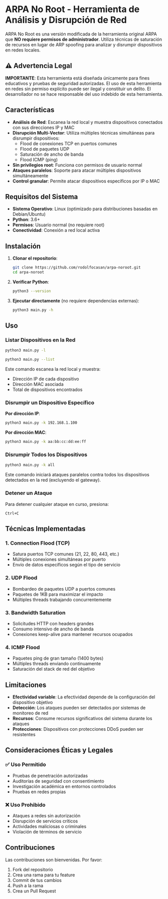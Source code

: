 # ARPA No Root - Herramienta de Análisis y Disrupción de Red
ARPA No Root es una versión modificada de la herramienta original ARPA que **NO requiere permisos de administrador**. Utiliza técnicas de saturación de recursos en lugar de ARP spoofing para analizar y disrumpir dispositivos en redes locales.

## ⚠️ Advertencia Legal
**IMPORTANTE**: Esta herramienta está diseñada únicamente para fines educativos y pruebas de seguridad autorizadas. El uso de esta herramienta en redes sin permiso explícito puede ser ilegal y constituir un delito. El desarrollador no se hace responsable del uso indebido de esta herramienta.

## Características
- **Análisis de Red**: Escanea la red local y muestra dispositivos conectados con sus direcciones IP y MAC
- **Disrupción Multi-Vector**: Utiliza múltiples técnicas simultáneas para disrumpir dispositivos:
  - Flood de conexiones TCP en puertos comunes
  - Flood de paquetes UDP
  - Saturación de ancho de banda
  - Flood ICMP (ping)
- **Sin privilegios root**: Funciona con permisos de usuario normal
- **Ataques paralelos**: Soporte para atacar múltiples dispositivos simultáneamente
- **Control granular**: Permite atacar dispositivos específicos por IP o MAC

## Requisitos del Sistema

- **Sistema Operativo**: Linux (optimizado para distribuciones basadas en Debian/Ubuntu)
- **Python**: 3.6+
- **Permisos**: Usuario normal (no requiere root)
- **Conectividad**: Conexión a red local activa

## Instalación

1. **Clonar el repositorio**:
   ```bash
   git clone https://github.com/rodolfocasan/arpa-noroot.git
   cd arpa-noroot
   ```

2. **Verificar Python**:
   ```bash
   python3 --version
   ```

3. **Ejecutar directamente** (no requiere dependencias externas):
   ```bash
   python3 main.py -h
   ```

## Uso

### Listar Dispositivos en la Red

```bash
python3 main.py -l
```
```bash
python3 main.py --list
```

Este comando escanea la red local y muestra:
- Dirección IP de cada dispositivo
- Dirección MAC asociada
- Total de dispositivos encontrados

### Disrumpir un Dispositivo Específico

**Por dirección IP**:
```bash
python3 main.py -k 192.168.1.100
```

**Por dirección MAC**:
```bash
python3 main.py -k aa:bb:cc:dd:ee:ff
```

### Disrumpir Todos los Dispositivos

```bash
python3 main.py -k all
```

Este comando iniciará ataques paralelos contra todos los dispositivos detectados en la red (excluyendo el gateway).

### Detener un Ataque

Para detener cualquier ataque en curso, presiona:
```
Ctrl+C
```


## Técnicas Implementadas

### 1. Connection Flood (TCP)
- Satura puertos TCP comunes (21, 22, 80, 443, etc.)
- Múltiples conexiones simultáneas por puerto
- Envío de datos específicos según el tipo de servicio

### 2. UDP Flood
- Bombardeo de paquetes UDP a puertos comunes
- Paquetes de 1KB para maximizar el impacto
- Múltiples threads trabajando concurrentemente

### 3. Bandwidth Saturation
- Solicitudes HTTP con headers grandes
- Consumo intensivo de ancho de banda
- Conexiones keep-alive para mantener recursos ocupados

### 4. ICMP Flood
- Paquetes ping de gran tamaño (1400 bytes)
- Múltiples threads enviando continuamente
- Saturación del stack de red del objetivo


## Limitaciones

- **Efectividad variable**: La efectividad depende de la configuración del dispositivo objetivo
- **Detección**: Los ataques pueden ser detectados por sistemas de monitoreo de red
- **Recursos**: Consume recursos significativos del sistema durante los ataques
- **Protecciones**: Dispositivos con protecciones DDoS pueden ser resistentes

## Consideraciones Éticas y Legales

### ✅ Uso Permitido
- Pruebas de penetración autorizadas
- Auditorías de seguridad con consentimiento
- Investigación académica en entornos controlados
- Pruebas en redes propias

### ❌ Uso Prohibido
- Ataques a redes sin autorización
- Disrupción de servicios críticos
- Actividades maliciosas o criminales
- Violación de términos de servicio


## Contribuciones

Las contribuciones son bienvenidas. Por favor:

1. Fork del repositorio
2. Crea una rama para tu feature
3. Commit de tus cambios
4. Push a la rama
5. Crea un Pull Request